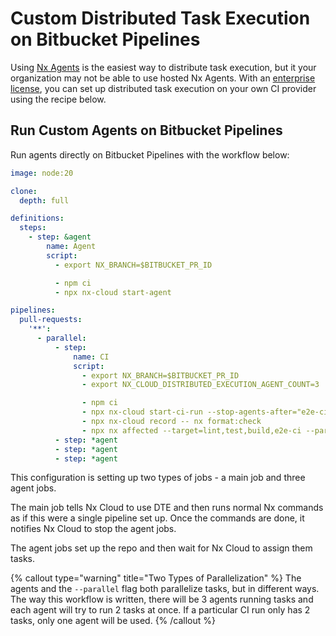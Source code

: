 # Custom Distributed Task Execution on Bitbucket Pipelines

Using [Nx Agents](/ci/features/distribute-task-execution) is the easiest way to distribute task execution, but it your organization may not be able to use hosted Nx Agents. With an [enterprise license](https://nx.app/enterprise), you can set up distributed task execution on your own CI provider using the recipe below.

## Run Custom Agents on Bitbucket Pipelines

Run agents directly on Bitbucket Pipelines with the workflow below:

```yaml {% fileName="bitbucket-pipelines.yml" %}
image: node:20

clone:
  depth: full

definitions:
  steps:
    - step: &agent
        name: Agent
        script:
          - export NX_BRANCH=$BITBUCKET_PR_ID

          - npm ci
          - npx nx-cloud start-agent

pipelines:
  pull-requests:
    '**':
      - parallel:
          - step:
              name: CI
              script:
                - export NX_BRANCH=$BITBUCKET_PR_ID
                - export NX_CLOUD_DISTRIBUTED_EXECUTION_AGENT_COUNT=3

                - npm ci
                - npx nx-cloud start-ci-run --stop-agents-after="e2e-ci" --agent-count=3
                - npx nx-cloud record -- nx format:check
                - npx nx affected --target=lint,test,build,e2e-ci --parallel=2
          - step: *agent
          - step: *agent
          - step: *agent
```

This configuration is setting up two types of jobs - a main job and three agent jobs.

The main job tells Nx Cloud to use DTE and then runs normal Nx commands as if this were a single pipeline set up. Once the commands are done, it notifies Nx Cloud to stop the agent jobs.

The agent jobs set up the repo and then wait for Nx Cloud to assign them tasks.

{% callout type="warning" title="Two Types of Parallelization" %}
The agents and the `--parallel` flag both parallelize tasks, but in different ways. The way this workflow is written, there will be 3 agents running tasks and each agent will try to run 2 tasks at once. If a particular CI run only has 2 tasks, only one agent will be used.
{% /callout %}
